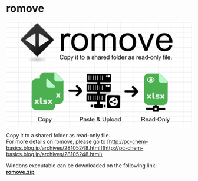 # romove

<div align="left">
<img src="Image.png" width="600">
</div>

Copy it to a shared folder as read-only file..  
For more details on romove, please go to [http://pc-chem-basics.blog.jp/archives/28105248.html](http://pc-chem-basics.blog.jp/archives/28105248.html)  

Windons executable can be downloaded on the following link:  
[**romove.zip**](https://github.com/RyokoKuga/romove/releases/download/2.0.0/romove.zip)
